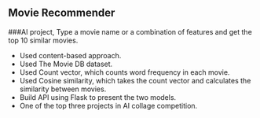 ## Movie Recommender
###AI project, Type a movie name or a combination of features and get the top 10 similar movies.
- Used content-based approach.
- Used The Movie DB dataset.
- Used Count vector, which counts word frequency in each movie.
- Used Cosine similarity, which takes the count vector and calculates the similarity between movies.
- Build API using Flask to present the two models.
- One of the top three projects in AI collage competition.
